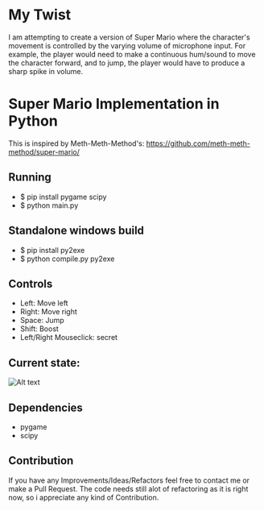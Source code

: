 
# My Twist
I am attempting to create a version of Super Mario where the character's movement is controlled by the varying volume of microphone input. For example, the player would need to make a continuous hum/sound to move the character forward, and to jump, the player would have to produce a sharp spike in volume. 


# Super Mario Implementation in Python

This is inspired by Meth-Meth-Method's: https://github.com/meth-meth-method/super-mario/

## Running

* $ pip install pygame scipy
* $ python main.py

## Standalone windows build

* $ pip install py2exe
* $ python compile.py py2exe

## Controls

* Left: Move left  
* Right: Move right  
* Space: Jump  
* Shift: Boost   
* Left/Right Mouseclick: secret   

## Current state:
![Alt text](img/pics.png "current state")

## Dependencies
* pygame
* scipy

## Contribution

If you have any Improvements/Ideas/Refactors feel free to contact me or make a Pull Request.
The code needs still alot of refactoring as it is right now, so i appreciate any kind of Contribution.
